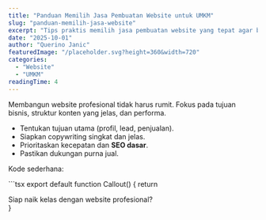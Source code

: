 ```yaml
---
title: "Panduan Memilih Jasa Pembuatan Website untuk UMKM"
slug: "panduan-memilih-jasa-website"
excerpt: "Tips praktis memilih jasa pembuatan website yang tepat agar bisnis UMKM Anda tampil profesional dan mudah ditemukan."
date: "2025-10-01"
author: "Querino Janic"
featuredImage: "/placeholder.svg?height=360&width=720"
categories:
  - "Website"
  - "UMKM"
readingTime: 4
---
```


Membangun website profesional tidak harus rumit. Fokus pada tujuan bisnis, struktur konten yang jelas, dan performa.

- Tentukan tujuan utama (profil, lead, penjualan).
- Siapkan copywriting singkat dan jelas.
- Prioritaskan kecepatan dan **SEO dasar**.
- Pastikan dukungan purna jual.

Kode sederhana:

\`\`\`tsx
export default function Callout() {
  return <div className="rounded-md border p-4">Siap naik kelas dengan website profesional?</div>
}

